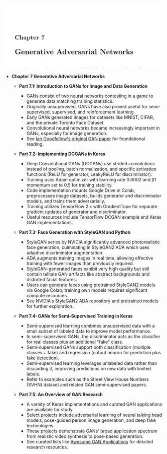 ![ADNN-ch07-gans](ADNN-ch07-gans.best.png)

- **Chapter 7 Generative Adversarial Networks**
  - **Part 7.1: Introduction to GANs for Image and Data Generation**
    - GANs consist of two neural networks contesting in a game to generate data matching training statistics.
    - Originally unsupervised, GANs have also proved useful for semi-supervised, supervised, and reinforcement learning.
    - Early GANs generated images for datasets like MNIST, CIFAR, and the private Toronto Face Dataset.
    - Convolutional neural networks became increasingly important in GANs, especially for image generation.
    - See [Ian Goodfellow's original GAN paper](https://arxiv.org/abs/1406.2661) for foundational reading.
    
  - **Part 7.2: Implementing DCGANs in Keras**
    - Deep Convolutional GANs (DCGANs) use strided convolutions instead of pooling, batch normalization, and specific activation functions (ReLU for generator, LeakyReLU for discriminator).
    - Training uses Adam optimizer with learning rate 0.0002 and β1 momentum set to 0.5 for training stability.
    - Code implementation mounts Google Drive in Colab, preprocesses image datasets, builds generator and discriminator models, and trains them adversarially.
    - Training utilizes TensorFlow 2.x with GradientTape for separate gradient updates of generator and discriminator.
    - Useful resources include TensorFlow DCGAN example and Keras GAN implementations.
    
  - **Part 7.3: Face Generation with StyleGAN and Python**
    - StyleGAN series by NVIDIA significantly advanced photorealistic face generation, culminating in StyleGAN2 ADA which uses adaptive discriminator augmentation.
    - ADA augments training images in real time, allowing effective training with fewer images than previously required.
    - StyleGAN-generated faces exhibit very high quality but still contain telltale GAN artifacts like abstract backgrounds and distorted facial features.
    - Users can generate faces using pretrained StyleGAN2 models via Google Colab; training own models requires significant compute resources.
    - See NVIDIA's StyleGAN2 ADA repository and pretrained models for further exploration.
    
  - **Part 7.4: GANs for Semi-Supervised Training in Keras**
    - Semi-supervised learning combines unsupervised data with a small subset of labeled data to improve model performance.
    - In semi-supervised GANs, the discriminator acts as the classifier for real classes plus an additional "fake" class.
    - Semi-supervised GANs support both classification (multiple classes + fake) and regression (output neuron for prediction plus fake detection).
    - Semi-supervised learning leverages unlabeled data rather than discarding it, improving predictions on new data with limited labels.
    - Refer to examples such as the Street View House Numbers (SVHN) dataset and related GAN semi-supervised papers.
    
  - **Part 7.5: An Overview of GAN Research**
    - A variety of Keras implementations and curated GAN applications are available for study.
    - Select projects include adversarial learning of neural talking head models, pose-guided person image generation, and deep fake technologies.
    - These projects demonstrate GANs' broad application spectrum from realistic video synthesis to pose-based generation.
    - See curated lists like [Awesome GAN Applications](https://github.com/nashory/gans-awesome-applications) for detailed research resources.
